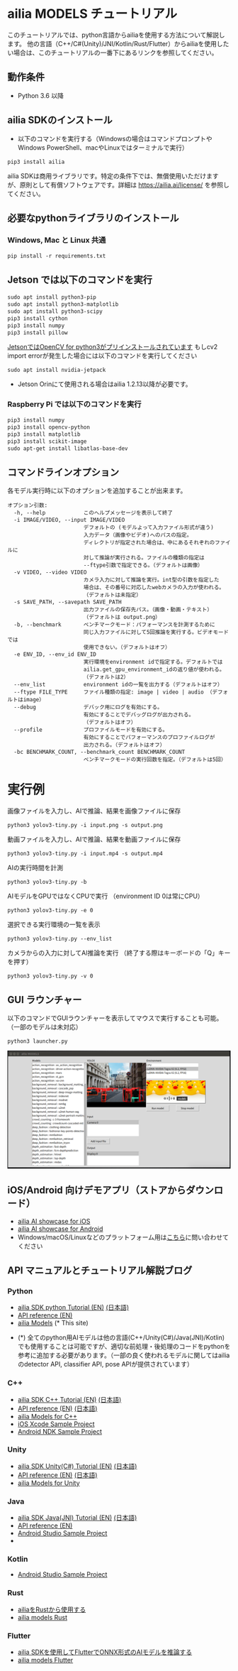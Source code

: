 # ailia MODELS チュートリアル

このチュートリアルでは、python言語からailiaを使用する方法について解説します。
他の言語（C++/C#(Unity)/JNI/Kotlin/Rust/Flutter）からailiaを使用したい場合は、このチュートリアルの一番下にあるリンクを参照してください。

## 動作条件

- Python 3.6 以降

## ailia SDKのインストール

- 以下のコマンドを実行する（Windowsの場合はコマンドプロンプトやWindows PowerShell、macやLinuxではターミナルで実行）

```
pip3 install ailia
```

ailia SDKは商用ライブラリです。特定の条件下では、無償使用いただけますが、原則として有償ソフトウェアです。詳細は https://ailia.ai/license/ を参照してください。

## 必要なpythonライブラリのインストール

### Windows, Mac と Linux 共通

```
pip install -r requirements.txt
```

## Jetson では以下のコマンドを実行

```
sudo apt install python3-pip
sudo apt install python3-matplotlib
sudo apt install python3-scipy
pip3 install cython
pip3 install numpy
pip3 install pillow
```

[JetsonではOpenCV for python3がプリインストールされています](https://forums.developer.nvidia.com/t/install-opencv-for-python3-in-jetson-nano/74042/3) もしcv2 import errorが発生した場合には以下のコマンドを実行してください

```
sudo apt install nvidia-jetpack
```

* Jetson Orinにて使用される場合はailia 1.2.13以降が必要です。

### Raspberry Pi では以下のコマンドを実行

```
pip3 install numpy
pip3 install opencv-python
pip3 install matplotlib
pip3 install scikit-image
sudo apt-get install libatlas-base-dev
```

## コマンドラインオプション

各モデル実行時に以下のオプションを追加することが出来ます。

```
オプション引数:
  -h, --help            このヘルプメッセージを表示して終了
  -i IMAGE/VIDEO, --input IMAGE/VIDEO
                        デフォルトの (モデルよって入力ファイル形式が違う)
                        入力データ（画像やビデオ)へのパスの指定。
                        ディレクトリが指定された場合は、中にあるそれぞれのファイルに
                        対して推論が実行される。ファイルの種類の指定は
                        --ftype引数で指定できる。（デフォルトは画像）
  -v VIDEO, --video VIDEO
                        カメラ入力に対して推論を実行。int型の引数を指定した
                        場合は、その番号に対応したwebカメラの入力が使われる。
                        （デフォルトは未指定）
  -s SAVE_PATH, --savepath SAVE_PATH
                        出力ファイルの保存先パス。（画像・動画・テキスト）
                        （デフォルトは output.png）
  -b, --benchmark       ベンチマークモード：パフォーマンスを計測するために
                        同じ入力ファイルに対して5回推論を実行する。ビデオモードでは
                        使用できない。（デフォルトはオフ）
  -e ENV_ID, --env_id ENV_ID
                        実行環境をenvironment idで指定する。デフォルトでは
                        ailia.get_gpu_environment_idの返り値が使われる。
                        （デフォルトは2）
  --env_list            environment idの一覧を出力する（デフォルトはオフ）
  --ftype FILE_TYPE     ファイル種類の指定: image | video | audio （デフォルトはimage）
  --debug               デバック用にログを有効にする。
                        有効にすることでデバッグログが出力される。
                        （デフォルトはオフ）
  --profile             プロファイルモードを有効にする。
                        有効にすることでパフォーマンスのプロファイルログが
                        出力される。（デフォルトはオフ）
  -bc BENCHMARK_COUNT, --benchmark_count BENCHMARK_COUNT
                        ベンチマークモードの実行回数を指定。（デフォルトは5回）
```                        


# 実行例

画像ファイルを入力し、AIで推論、結果を画像ファイルに保存

```
python3 yolov3-tiny.py -i input.png -s output.png
```

動画ファイルを入力し、AIで推論、結果を動画ファイルに保存

```
python3 yolov3-tiny.py -i input.mp4 -s output.mp4
```

AIの実行時間を計測

```
python3 yolov3-tiny.py -b
```

AIモデルをGPUではなくCPUで実行
（environment ID 0は常にCPU）

```
python3 yolov3-tiny.py -e 0
```

選択できる実行環境の一覧を表示

```
python3 yolov3-tiny.py --env_list
```

カメラからの入力に対してAI推論を実行
（終了する際はキーボードの「Q」キーを押す）

```
python3 yolov3-tiny.py -v 0
```

## GUI ラウンチャー

以下のコマンドでGUIラウンチャーを表示してマウスで実行することも可能。
（一部のモデルは未対応）

```
python3 launcher.py
```

<img src="launcher.png">



## iOS/Android 向けデモアプリ（ストアからダウンロード）
- [ailia AI showcase for iOS](https://apps.apple.com/jp/app/ailia-ai-showcase/id1522828798)
- [ailia AI showcase for Android](https://play.google.com/store/apps/details?id=jp.axinc.ailia_ai_showcase)
- Windows/macOS/Linuxなどのプラットフォーム用は[こちら](<mailto:contact@axinc.jp>)に問い合わせてください

## API マニュアルとチュートリアル解説ブログ

### Python

- [ailia SDK python Tutorial (EN)](https://medium.com/axinc-ai/ailia-sdk-tutorial-python-ea29ae990cf6) [(日本語)](https://medium.com/axinc/ailia-sdk-%E3%83%81%E3%83%A5%E3%83%BC%E3%83%88%E3%83%AA%E3%82%A2%E3%83%AB-python-28379dbc9649)
- [API reference (EN)](https://axinc-ai.github.io/ailia-sdk/api/python/en/)
- [ailia Models](https://github.com/axinc-ai/ailia-models) (* This site)

* (*) 全てのpython用AIモデルは他の言語(C++/Unity(C#)/Java(JNI)/Kotlin)でも使用することは可能ですが、適切な前処理・後処理のコードをpythonを参考に追加する必要があります。（一部の良く使われるモデルに関してはailiaのdetector API, classifier API, pose APIが提供されています）

### C++

- [ailia SDK C++ Tutorial (EN)](https://medium.com/axinc-ai/ailia-sdk-tutorial-c-75e59bbefffe) [(日本語)](https://medium.com/axinc/ailia-sdk-%E3%83%81%E3%83%A5%E3%83%BC%E3%83%88%E3%83%AA%E3%82%A2%E3%83%AB-c-dc949d9dcd28)
- [API reference (EN)](https://axinc-ai.github.io/ailia-sdk/api/cpp/en/) [(日本語)](https://axinc-ai.github.io/ailia-sdk/api/cpp/jp/)
- [ailia Models for C++](https://github.com/axinc-ai/ailia-models-cpp)
- [iOS Xcode Sample Project](https://github.com/axinc-ai/ailia-xcode)
- [Android NDK Sample Project](https://github.com/axinc-ai/ailia-android-ndk)

### Unity

- [ailia SDK Unity(C#) Tutorial (EN)](https://medium.com/axinc-ai/ailia-sdk-tutorial-unity-54f2a8155b8f) [(日本語)](https://medium.com/axinc/ailia-sdk-%E3%83%81%E3%83%A5%E3%83%BC%E3%83%88%E3%83%AA%E3%82%A2%E3%83%AB-unity-257fa1e98777)
- [API reference (EN)](https://axinc-ai.github.io/ailia-sdk/api/unity/en/) [(日本語)](https://axinc-ai.github.io/ailia-sdk/api/unity/jp/)
- [ailia Models for Unity](https://github.com/axinc-ai/ailia-models-unity)

### Java

- [ailia SDK Java(JNI) Tutorial (EN)](https://medium.com/axinc-ai/ailia-sdk-tutorial-jni-92b797725e08) [(日本語)](https://medium.com/axinc/ailia-sdk-%E3%83%81%E3%83%A5%E3%83%BC%E3%83%88%E3%83%AA%E3%82%A2%E3%83%AB-jni-7a11c1da08dc)
- [API reference (EN)](https://axinc-ai.github.io/ailia-sdk/api/java/en/)
- [Android Studio Sample Project](https://github.com/axinc-ai/ailia-android-studio)
- 
### Kotlin
-  [Android Studio Sample Project](https://github.com/axinc-ai/ailia-android-studio-kotlin)

### Rust
- [ailiaをRustから使用する](https://medium.com/axinc/ailia-%E3%82%92rust%E3%81%8B%E3%82%89%E4%BD%BF%E7%94%A8%E3%81%99%E3%82%8B-9ff51677a469)
- [ailia models Rust](https://github.com/axinc-ai/ailia-models-rust)

### Flutter
- [ailia SDKを使用してFlutterでONNX形式のAIモデルを推論する](https://medium.com/axinc/ailia-sdk%E3%82%92%E4%BD%BF%E7%94%A8%E3%81%97%E3%81%A6flutter%E3%81%A7onnx%E5%BD%A2%E5%BC%8F%E3%81%AEai%E3%83%A2%E3%83%87%E3%83%AB%E6%8E%A8%E8%AB%96%E3%81%99%E3%82%8B-7c68509b296)
- [ailia models Flutter](https://github.com/axinc-ai/ailia-flutter)

